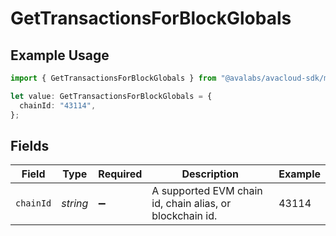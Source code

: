 # GetTransactionsForBlockGlobals

## Example Usage

```typescript
import { GetTransactionsForBlockGlobals } from "@avalabs/avacloud-sdk/models/operations";

let value: GetTransactionsForBlockGlobals = {
  chainId: "43114",
};
```

## Fields

| Field                                                    | Type                                                     | Required                                                 | Description                                              | Example                                                  |
| -------------------------------------------------------- | -------------------------------------------------------- | -------------------------------------------------------- | -------------------------------------------------------- | -------------------------------------------------------- |
| `chainId`                                                | *string*                                                 | :heavy_minus_sign:                                       | A supported EVM chain id, chain alias, or blockchain id. | 43114                                                    |